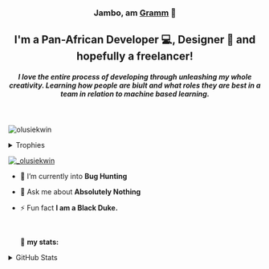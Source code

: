 

<h3 align="center">
  
Jambo, am <a href="https://www.gramm.dev/" target="_blank" rel="noreferrer">Gramm</a> 👋
  
</h3>

<h2 align="center">
I'm a Pan-African Developer 💻, Designer 🎨 and hopefully a freelancer!
</h2>
<h5 align="center">I love the entire process of developing through unleashing my whole creativity. Learning how people are biult and what roles they are best in a team in relation to machine based learning.</h5>

</br>
<p align="left"> <img src="https://komarev.com/ghpvc/?username=olusiekwin&label=Profile%20views&color=0e75b6&style=flat" alt="olusiekwin" /> </p>

<details>
  <summary>Trophies</summary>
<p align="left"> <a href="https://github.com/ryo-ma/github-profile-trophy"><img src="https://github-profile-trophy.vercel.app/?username=olusiekwin" alt="olusiekwin" /></a> </p>
</details>
<p align="left"> <a href="https://twitter.com/_olusiekwin" target="blank"><img src="https://img.shields.io/twitter/follow/_olusiekwin?logo=twitter&style=for-the-badge" alt="_olusiekwin" /></a> </p>

- 🔭 I’m currently into **Bug Hunting**

- 💬 Ask me about **Absolutely Nothing**

- ⚡ Fun fact **I am a Black Duke.**


  </br>

  🚧 **my stats:**

<details>
  <summary>GitHub Stats</summary>
<p align="left">&nbsp;<img align="center" src="https://github-readme-stats.vercel.app/api?username=olusiekwin&show_icons=true&theme=gotham" alt="olusiekwin" /></p>
</details>
<!-- TODO-IST:START -->

<!-- TODO-IST:END -->
